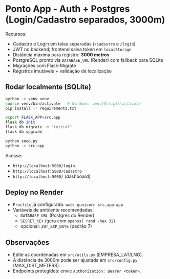 # Ponto App - Auth + Postgres (Login/Cadastro separados, 3000m)

Recursos:
- Cadastro e Login em telas separadas (`/cadastro` e `/login`)
- JWT no backend; frontend salva token em `localStorage`
- Distância máxima para registro: **3000 metros**
- PostgreSQL pronto via `DATABASE_URL` (Render) com fallback para SQLite
- Migrações com Flask-Migrate
- Registros imutáveis + validação de localização

## Rodar localmente (SQLite)
```bash
python -m venv venv
source venv/bin/activate   # Windows: venv\Scripts\activate
pip install -r requirements.txt

export FLASK_APP=src.app
flask db init
flask db migrate -m "initial"
flask db upgrade

python seed.py
python -m src.app
```
Acesse:
- `http://localhost:5000/login`
- `http://localhost:5000/cadastro`
- `http://localhost:5000/` (dashboard)

## Deploy no Render
- `Procfile` já configurado: `web: gunicorn src.app:app`
- Variáveis de ambiente recomendadas:
  - `DATABASE_URL` (Postgres do Render)
  - `SECRET_KEY` (gera com `openssl rand -hex 32`)
  - opcional: `JWT_EXP_DAYS` (padrão 7)

## Observações
- Edite as coordenadas em `src/utils.py` (EMPRESA_LAT/LNG).
- A distância de 3000m pode ser ajustada em `src/config.py` (MAX_DIST_METERS).
- Endpoints protegidos: envie `Authorization: Bearer <token>`.
